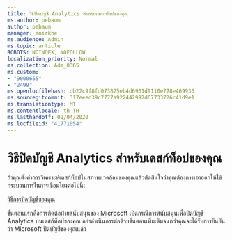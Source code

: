 ```yaml
---
title: วิธีปิดบัญชี Analytics สำหรับเดสก์ท็อปของคุณ
ms.author: pebaum
author: pebaum
manager: mnirkhe
ms.audience: Admin
ms.topic: article
ROBOTS: NOINDEX, NOFOLLOW
localization_priority: Normal
ms.collection: Adm_O365
ms.custom:
- "9000655"
- "2499"
ms.openlocfilehash: db22c9f8fd073825eb4d6901d9110e778e469936
ms.sourcegitcommit: 317eeed39c7777a922442992d67733726c41d9e1
ms.translationtype: MT
ms.contentlocale: th-TH
ms.lasthandoff: 02/04/2020
ms.locfileid: "41771054"
---
```

# <a name="how-to-close-your-desktop-analytics-account"></a>วิธีปิดบัญชี Analytics สำหรับเดสก์ท็อปของคุณ

ถ้าคุณตั้งค่าการวิเคราะห์เดสก์ท็อปในสภาพแวดล้อมของคุณแล้วตัดสินใจว่าคุณต้องการเอาออกให้ใช้กระบวนการในการเชื่อมโยงต่อไปนี้:

[วิธีการปิดบัญชีของคุณ](https://docs.microsoft.com/configmgr/desktop-analytics/account-close)

ขั้นตอนแรกคือการติดต่อฝ่ายสนับสนุนของ Microsoft เปิดกรณีการสนับสนุนเพื่อปิดบัญชี Analytics บนเดสก์ท็อปของคุณ อย่าดำเนินการต่อด้วยขั้นตอนเพิ่มเติมจนกว่าคุณจะได้รับการยืนยันว่า Microsoft ปิดบัญชีของคุณแล้ว